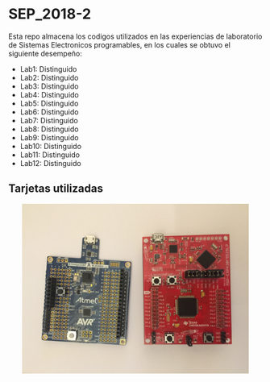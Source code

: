 # SEP_2018-2

Esta repo almacena los codigos utilizados en las experiencias de laboratorio de
Sistemas Electronicos programables, en los cuales se obtuvo el siguiente desempeño:
* Lab1: Distinguido
* Lab2: Distinguido
* Lab3: Distinguido
* Lab4: Distinguido
* Lab5: Distinguido
* Lab6: Distinguido
* Lab7: Distinguido
* Lab8: Distinguido
* Lab9: Distinguido
* Lab10: Distinguido
* Lab11: Distinguido
* Lab12: Distinguido




## Tarjetas utilizadas

<p align="center">
  <img src="img/tarjetas.JPG" width="450">
</p>
